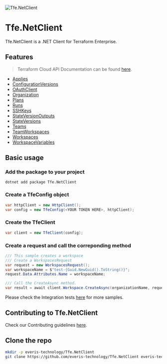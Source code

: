 ![Tfe.NetClient](https://github.com/everis-technology/Tfe.NetClient/workflows/Tfe.NetClient/badge.svg)

# Tfe.NetClient

Tfe.NetClient is a .NET Client for Terraform Enterprise.

## Features

> Terraform Cloud API Documentation can be found [here](https://www.terraform.io/docs/cloud/api/index.html).


* [Applies](src/Tfe.NetClient/Features/Applies/README.md)
* [ConfigurationVersions](src/Tfe.NetClient/Features/ConfigurationVersions/README.md)
* [OAuthClient](src/Tfe.NetClient/Features/OAuthClient/README.md)
* [Organization](src/Tfe.NetClient/Features/Organization/README.md)
* [Plans](src/Tfe.NetClient/Features/Plans/README.md)
* [Runs](src/Tfe.NetClient/Features/Runs/README.md)
* [SSHKeys](src/Tfe.NetClient/Features/SSHKeys/README.md)
* [StateVersionOutputs](src/Tfe.NetClient/Features/StateVersionOutputs/README.md)
* [StateVersions](src/Tfe.NetClient/Features/StateVersions/README.md)
* [Teams](src/Tfe.NetClient/Features/Teams/README.md)
* [TeamWorkspaces](src/Tfe.NetClient/Features/TeamWorkspaces/README.md)
* [Workspaces](src/Tfe.NetClient/Features/Workspaces/README.md)
* [WorkspaceVariables](src/Tfe.NetClient/Features/WorkspaceVariables/README.md)

## Basic usage

### Add the package to your project

``` shell
dotnet add package Tfe.NetClient
``` 

### Create a **TfeConfig** object

``` csharp
var httpClient = new HttpClient();
var config = new TfeConfig(<YOUR TOKEN HERE>, httpClient);
``` 

### Create the **TfeClient**

``` csharp
var client = new TfeClient(config);
```

### Create a request and call the correponding method

``` csharp
/// This sample creates a workspace
/// Create a WorkspacesRequest
var request = new WorkspacesRequest();
var workspaceName = $"test-{Guid.NewGuid().ToString()}";
request.Data.Attributes.Name = workspaceName;

/// Call the CreateAsync method.
var result = await client.Workspace.CreateAsync(organizationName, request);
```

Please check the Integration tests [here](test/Tfe.NetClient.Test.Integration) for more samples.

## Contributing to Tfe.NetClient

Check our Contributing guidelines [here](CONTRIBUTING.md).
 
## Clone the repo

```bash
mkdir -p everis-technology/Tfe.NetClient
git clone https://github.com/everis-technology/Tfe.NetClient everis-technology/Tfe.NetClient
```